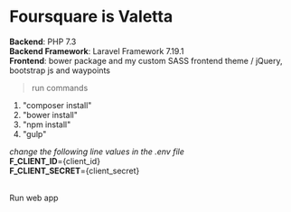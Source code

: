 # Foursquare is Valetta
**Backend**: PHP 7.3<br>
**Backend Framework**: Laravel Framework 7.19.1<br>
**Frontend**: bower package and my custom SASS frontend theme / jQuery, bootstrap js and waypoints<br>

> run commands
>

1. "composer install"<br>
2. "bower install"<br>
3. "npm install"<br>
4. "gulp"<br>

*change the following line values in the .env file*<br>
**F_CLIENT_ID**={client_id}<br>
**F_CLIENT_SECRET**={client_secret}<br><br>

Run web app